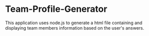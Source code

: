 # Team-Profile-Generator
This application uses node.js to generate a html file containing and displaying team members information based on the user's answers.

